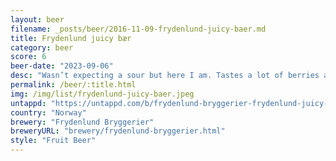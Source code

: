 ```yaml
---
layout: beer
filename: _posts/beer/2016-11-09-frydenlund-juicy-baer.md
title: Frydenlund juicy bær
category: beer
score: 6
beer-date: "2023-09-06"
desc: "Wasn’t expecting a sour but here I am. Tastes a lot of berries and is more sweet than sour"
permalink: /beer/:title.html
img: /img/list/frydenlund-juicy-baer.jpeg
untappd: "https://untappd.com/b/frydenlund-bryggerier-frydenlund-juicy-baer/4694644"
country: "Norway"
brewery: "Frydenlund Bryggerier"
breweryURL: "brewery/frydenlund-bryggerier.html"
style: "Fruit Beer"
---
```

